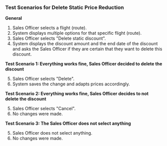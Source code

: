 ### **Test Scenarios for Delete Static Price Reduction**

**General**

1. Sales Officer selects a flight (route).
2. System displays multiple options for that specific flight (route).
3. Sales Officer selects "Delete static discount".
4. System displays the discount amount and the end date of the discount and asks the Sales Officer if they are certain that they want to delete this discount.


**Test Scenario 1: Everything works fine, Sales Officer decided to delete the discount** 

5. Sales Officer selects "Delete".
6. System saves the change and adapts prices accordingly.


**Test Scenario 2: Everything works fine, Sales Officer decides to not delete the discount**

5. Sales Officer selects "Cancel".
6. No changes were made.


**Test Scenario 3: The Sales Officer does not select anything**

5. Sales Officer does not select anything.
7. No changes were made.

